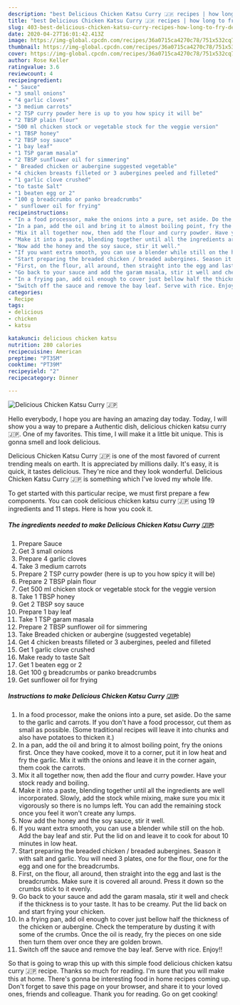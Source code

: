 ```yaml
---
description: "best Delicious Chicken Katsu Curry 🇯🇵 recipes | how long to fry Delicious Chicken Katsu Curry 🇯🇵"
title: "best Delicious Chicken Katsu Curry 🇯🇵 recipes | how long to fry Delicious Chicken Katsu Curry 🇯🇵"
slug: 403-best-delicious-chicken-katsu-curry-recipes-how-long-to-fry-delicious-chicken-katsu-curry
date: 2020-04-27T16:01:42.413Z
image: https://img-global.cpcdn.com/recipes/36a0715ca4270c78/751x532cq70/delicious-chicken-katsu-curry-🇯🇵-recipe-main-photo.jpg
thumbnail: https://img-global.cpcdn.com/recipes/36a0715ca4270c78/751x532cq70/delicious-chicken-katsu-curry-🇯🇵-recipe-main-photo.jpg
cover: https://img-global.cpcdn.com/recipes/36a0715ca4270c78/751x532cq70/delicious-chicken-katsu-curry-🇯🇵-recipe-main-photo.jpg
author: Rose Keller
ratingvalue: 3.6
reviewcount: 4
recipeingredient:
- " Sauce"
- "3 small onions"
- "4 garlic cloves"
- "3 medium carrots"
- "2 TSP curry powder here is up to you how spicy it will be"
- "2 TBSP plain flour"
- "500 ml chicken stock or vegetable stock for the veggie version"
- "1 TBSP honey"
- "2 TBSP soy sauce"
- "1 bay leaf"
- "1 TSP garam masala"
- "2 TBSP sunflower oil for simmering"
- " Breaded chicken or aubergine suggested vegetable"
- "4 chicken breasts filleted or 3 aubergines peeled and filleted"
- "1 garlic clove crushed"
- "to taste Salt"
- "1 beaten egg or 2"
- "100 g breadcrumbs or panko breadcrumbs"
- " sunflower oil for frying"
recipeinstructions:
- "In a food processor, make the onions into a pure, set aside. Do the same to the garlic and carrots. If you don&#39;t have a food processor, cut them as small as possible. (Some traditional recipes will leave it into chunks and also have potatoes to thicken it.)"
- "In a pan, add the oil and bring it to almost boiling point, fry the onions first. Once they have cooked, move it to a corner, put it in low heat and fry the garlic. Mix it with the onions and leave it in the corner again, them cook the carrots."
- "Mix it all together now, then add the flour and curry powder. Have your stock ready and boiling."
- "Make it into a paste, blending together until all the ingredients are well incorporated. Slowly, add the stock while mixing, make sure you mix it vigorously so there is no lumps left. You can add the remaining stock once you feel it won&#39;t create any lumps."
- "Now add the honey and the soy sauce, stir it well."
- "If you want extra smooth, you can use a blender while still on the hob. Add the bay leaf and stir. Put the lid on and leave it to cook for about 10 minutes in low heat."
- "Start preparing the breaded chicken / breaded aubergines. Season it with salt and garlic. You will need 3 plates, one for the flour, one for the egg and one for the breadcrumbs."
- "First, on the flour, all around, then straight into the egg and last is the breadcrumbs. Make sure it is covered all around. Press it down so the crumbs stick to it evenly."
- "Go back to your sauce and add the garam masala, stir it well and check if the thickness is to your taste. It has to be creamy. Put the lid back on and start frying your chicken."
- "In a frying pan, add oil enough to cover just bellow half the thickness of the chicken or aubergine. Check the temperature by dusting it with some of the crumbs. Once the oil is ready, fry the pieces on one side then turn them over once they are golden brown."
- "Switch off the sauce and remove the bay leaf. Serve with rice. Enjoy!!"
categories:
- Recipe
tags:
- delicious
- chicken
- katsu

katakunci: delicious chicken katsu 
nutrition: 280 calories
recipecuisine: American
preptime: "PT35M"
cooktime: "PT39M"
recipeyield: "2"
recipecategory: Dinner

---
```



![Delicious Chicken Katsu Curry 🇯🇵](https://img-global.cpcdn.com/recipes/36a0715ca4270c78/751x532cq70/delicious-chicken-katsu-curry-🇯🇵-recipe-main-photo.jpg)

Hello everybody, I hope you are having an amazing day today. Today, I will show you a way to prepare a Authentic dish, delicious chicken katsu curry 🇯🇵. One of my favorites. This time, I will make it a little bit unique. This is gonna smell and look delicious.

Delicious Chicken Katsu Curry 🇯🇵 is one of the most favored of current trending meals on earth. It is appreciated by millions daily. It's easy, it is quick, it tastes delicious. They're nice and they look wonderful. Delicious Chicken Katsu Curry 🇯🇵 is something which I've loved my whole life.




To get started with this particular recipe, we must first prepare a few components. You can cook delicious chicken katsu curry 🇯🇵 using 19 ingredients and 11 steps. Here is how you cook it.

<!--inarticleads1-->

##### The ingredients needed to make Delicious Chicken Katsu Curry 🇯🇵:

1. Prepare  Sauce
1. Get 3 small onions
1. Prepare 4 garlic cloves
1. Take 3 medium carrots
1. Prepare 2 TSP curry powder (here is up to you how spicy it will be)
1. Prepare 2 TBSP plain flour
1. Get 500 ml chicken stock or vegetable stock for the veggie version
1. Take 1 TBSP honey
1. Get 2 TBSP soy sauce
1. Prepare 1 bay leaf
1. Take 1 TSP garam masala
1. Prepare 2 TBSP sunflower oil for simmering
1. Take  Breaded chicken or aubergine (suggested vegetable)
1. Get 4 chicken breasts filleted or 3 aubergines, peeled and filleted
1. Get 1 garlic clove crushed
1. Make ready to taste Salt
1. Get 1 beaten egg or 2
1. Get 100 g breadcrumbs or panko breadcrumbs
1. Get  sunflower oil for frying




<!--inarticleads2-->

##### Instructions to make Delicious Chicken Katsu Curry 🇯🇵:

1. In a food processor, make the onions into a pure, set aside. Do the same to the garlic and carrots. If you don&#39;t have a food processor, cut them as small as possible. (Some traditional recipes will leave it into chunks and also have potatoes to thicken it.)
1. In a pan, add the oil and bring it to almost boiling point, fry the onions first. Once they have cooked, move it to a corner, put it in low heat and fry the garlic. Mix it with the onions and leave it in the corner again, them cook the carrots.
1. Mix it all together now, then add the flour and curry powder. Have your stock ready and boiling.
1. Make it into a paste, blending together until all the ingredients are well incorporated. Slowly, add the stock while mixing, make sure you mix it vigorously so there is no lumps left. You can add the remaining stock once you feel it won&#39;t create any lumps.
1. Now add the honey and the soy sauce, stir it well.
1. If you want extra smooth, you can use a blender while still on the hob. Add the bay leaf and stir. Put the lid on and leave it to cook for about 10 minutes in low heat.
1. Start preparing the breaded chicken / breaded aubergines. Season it with salt and garlic. You will need 3 plates, one for the flour, one for the egg and one for the breadcrumbs.
1. First, on the flour, all around, then straight into the egg and last is the breadcrumbs. Make sure it is covered all around. Press it down so the crumbs stick to it evenly.
1. Go back to your sauce and add the garam masala, stir it well and check if the thickness is to your taste. It has to be creamy. Put the lid back on and start frying your chicken.
1. In a frying pan, add oil enough to cover just bellow half the thickness of the chicken or aubergine. Check the temperature by dusting it with some of the crumbs. Once the oil is ready, fry the pieces on one side then turn them over once they are golden brown.
1. Switch off the sauce and remove the bay leaf. Serve with rice. Enjoy!!




So that is going to wrap this up with this simple food delicious chicken katsu curry 🇯🇵 recipe. Thanks so much for reading. I'm sure that you will make this at home. There's gonna be interesting food in home recipes coming up. Don't forget to save this page on your browser, and share it to your loved ones, friends and colleague. Thank you for reading. Go on get cooking!
